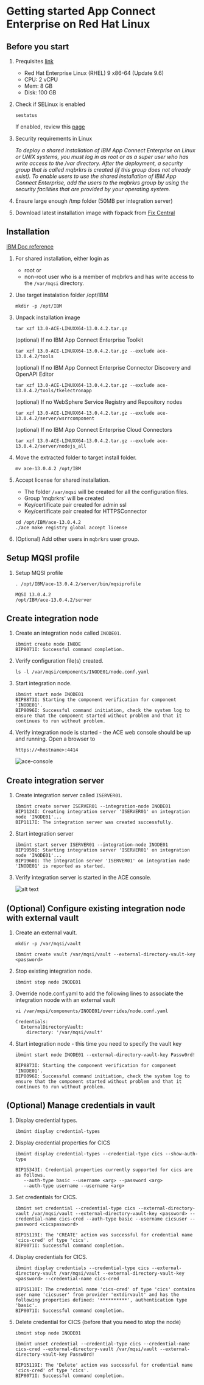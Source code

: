 # Getting started App Connect Enterprise on Red Hat Linux

## Before you start

1. Prequisites [link](https://www.ibm.com/software/reports/compatibility/clarity-reports/report/html/softwareReqsForProduct?deliverableId=17D73B93A5CB43DB95086455B2A2B747&osPlatforms=spcrAllValues&duComponentIds=spcrAllValues&mandatoryCapIds=spcrAllValues&optionalCapIds=spcrAllValues)

   - Red Hat Enterprise Linux (RHEL) 9 x86-64 (Update 9.6)
   - CPU: 2 vCPU
   - Mem: 8 GB
   - Disk: 100 GB

1. Check if SELinux is enabled
   ```
   sestatus
   ```

   If enabled, review this [page](https://www.ibm.com/support/pages/node/6406668)

1. Security requirements in Linux
   
   *To deploy a shared installation of IBM App Connect Enterprise on Linux or UNIX systems, you must log in as root or as a super user who has write access to the /var directory. After the deployment, a security group that is called mqbrkrs is created (if this group does not already exist). To enable users to use the shared installation of IBM App Connect Enterprise, add the users to the mqbrkrs group by using the security facilities that are provided by your operating system.*

1. Ensure large enough /tmp folder (50MB per integration server)

1. Download latest installation image with fixpack from [Fix Central](https://www.ibm.com/support/pages/node/7242770)

## Installation 

[IBM Doc reference](https://www.ibm.com/docs/en/app-connect/13.0.x?topic=software-installing-linux)

1. For shared installation, either login as
   - root or
   - non-root user who is a member of mqbrkrs and has write access to the `/var/mqsi` directory.

1. Use target instalation folder /opt/IBM
   ```
   mkdir -p /opt/IBM
   ```

1. Unpack installation image
   ```
   tar xzf 13.0-ACE-LINUXX64-13.0.4.2.tar.gz
   ```
   (optional) If no IBM App Connect Enterprise Toolkit
   ```
   tar xzf 13.0-ACE-LINUXX64-13.0.4.2.tar.gz --exclude ace-13.0.4.2/tools
   ```
   (optional) If no IBM App Connect Enterprise Connector Discovery and OpenAPI Editor
   ```
   tar xzf 13.0-ACE-LINUXX64-13.0.4.2.tar.gz --exclude ace-13.0.4.2/tools/tkelectronapp
   ```
   (optional) If no WebSphere Service Registry and Repository nodes
   ```
   tar xzf 13.0-ACE-LINUXX64-13.0.4.2.tar.gz --exclude ace-13.0.4.2/server/wsrrcomponent
   ```
   (optional) If no IBM App Connect Enterprise Cloud Connectors
   ```
   tar xzf 13.0-ACE-LINUXX64-13.0.4.2.tar.gz --exclude ace-13.0.4.2/server/nodejs_all
   ```

1. Move the extracted folder to target install folder.
   ```
   mv ace-13.0.4.2 /opt/IBM
   ```

1. Accept license for shared installation. 

   - The folder `/var/mqsi` will be created for all the configuration files.
   - Group 'mqbrkrs' will be created
   - Key/certificate pair created for admin ssl
   - Key/certificate pair created for HTTPSConnector
   ```
   cd /opt/IBM/ace-13.0.4.2
   ./ace make registry global accept license 
   ```

1. (Optional) Add other users in `mqbrkrs` user group.
   
## Setup MQSI profile

1. Setup MQSI profile
   ```
   . /opt/IBM/ace-13.0.4.2/server/bin/mqsiprofile
   
   MQSI 13.0.4.2
   /opt/IBM/ace-13.0.4.2/server
   ```
   

## Create integration node

1. Create an integration node called `INODE01`.
   ```
   ibmint create node INODE
   BIP8071I: Successful command completion.
   ```

1. Verify configuration file(s) created.
   ```
   ls -l /var/mqsi/components/INODE01/node.conf.yaml
   ```

1. Start integration node.
   ```
   ibmint start node INODE01
   BIP8873I: Starting the component verification for component 'INODE01'.
   BIP8096I: Successful command initiation, check the system log to ensure that the component started without problem and that it continues to run without problem.
   ```

1. Verify integration node is started - the ACE web console should be up and running. Open a browser to

   ```
   https://<hostname>:4414
   ```

   ![ace-console](images/ace-console.png)

## Create integration server

1. Create integration server called `ISERVER01`.
   ```
   ibmint create server ISERVER01 --integration-node INODE01
   BIP1124I: Creating integration server 'ISERVER01' on integration node 'INODE01'... 
   BIP1117I: The integration server was created successfully.
   ```

1. Start integration server
   ```
   ibmint start server ISERVER01 --integration-node INODE01
   BIP1959I: Starting integration server 'ISERVER01' on integration node 'INODE01'... 
   BIP1960I: The integration server 'ISERVER01' on integration node 'INODE01' is reported as started.
   ```
   
1. Verify integration server is started in the ACE console.

   ![alt text](images/server-started.png)

## (Optional) Configure existing integration node with external vault

1. Create an external vault.
   ```
   mkdir -p /var/mqsi/vault
   
   ibmint create vault /var/mqsi/vault --external-directory-vault-key <password>
   ```

1. Stop existing integration node.
   ```
   ibmint stop node INODE01
   ```

1. Override node.conf.yaml to add the following lines to associate the integration noode with an external vault
   ```
   vi /var/mqsi/components/INODE01/overrides/node.conf.yaml

   Credentials:
     ExternalDirectoryVault:
       directory: '/var/mqsi/vault'
   ```

1. Start integration node - this time you need to specify the vault key
   ```
   ibmint start node INODE01 --external-directory-vault-key Passw0rd!
   
   BIP8873I: Starting the component verification for component 'INODE01'. 
   BIP8096I: Successful command initiation, check the system log to ensure that the component started without problem and that it continues to run without problem.
   ```

## (Optional) Manage credentials in vault

1. Display credential types.
   ```
   ibmint display credential-types
   ```

1. Display credential properties for CICS
   ```
   ibmint display credential-types --credential-type cics --show-auth-type
    
   BIP15343I: Credential properties currently supported for cics are as follows.   
      --auth-type basic --username <arg> --password <arg>
      --auth-type username --username <arg>
   ```

1. Set credentials for CICS.
   ```
   ibmint set credential --credential-type cics --external-directory-vault /var/mqsi/vault --external-directory-vault-key <password> --credential-name cics-cred --auth-type basic --username cicsuser --password <cicspassword>

   BIP15119I: The 'CREATE' action was successful for credential name 'cics-cred' of type 'cics'. 
   BIP8071I: Successful command completion.
   ```

1. Display credentials for CICS.
   ```
   ibmint display credentials --credential-type cics --external-directory-vault /var/mqsi/vault --external-directory-vault-key <password> --credential-name cics-cred
   
   BIP15110I: The credential name 'cics-cred' of type 'cics' contains user name 'cicsuser' from provider 'extdirvault' and has the following properties defined: '**********', authentication type 'basic'. 
   BIP8071I: Successful command completion.
   ```

1. Delete credential for CICS (before that you need to stop the node)
   ```
   ibmint stop node INODE01
   
   ibmint unset credential --credential-type cics --credential-name cics-cred --external-directory-vault /var/mqsi/vault --external-directory-vault-key Passw0rd!
   
   BIP15119I: The 'Delete' action was successful for credential name 'cics-cred' of type 'cics'. 
   BIP8071I: Successful command completion. 
   ```